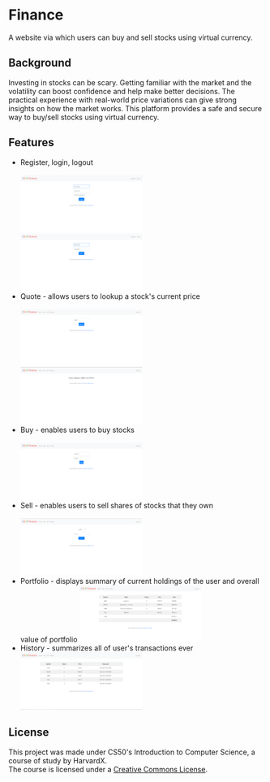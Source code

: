 # Finance
A website via which users can buy and sell stocks using virtual currency.

## Background
Investing in stocks can be scary. Getting familiar with the market and the volatility can boost confidence and help make better decisions. The practical experience with real-world price variations can give strong insights on how the market works. This platform provides a safe and secure way to buy/sell stocks using virtual currency.

## Features
* Register, login, logout <br><br>
  <img src="https://github.com/subra9minion/Finance/blob/master/Sample/Screenshot%20(156).png" width="50%"/>
  <img src="https://github.com/subra9minion/Finance/blob/master/Sample/Screenshot%20(158).png" width="50%"/>
* Quote - allows users to lookup a stock's current price <br><br>
  <img src="https://github.com/subra9minion/Finance/blob/master/Sample/Screenshot%20(159).png" width="50%"/> 
  <img src="https://github.com/subra9minion/Finance/blob/master/Sample/Screenshot%20(160).png" width="50%"/>
* Buy - enables users to buy stocks <br><br>
  <img src="https://github.com/subra9minion/Finance/blob/master/Sample/Screenshot%20(166).png" width="50%"/>
* Sell - enables users to sell shares of stocks that they own <br><br>
  <img src="https://github.com/subra9minion/Finance/blob/master/Sample/Screenshot%20(163).png" width="50%"/>
* Portfolio - displays summary of current holdings of the user and overall value of portfolio
  <img src="https://github.com/subra9minion/Finance/blob/master/Sample/Screenshot%20(162).png" width="50%"/>
* History - summarizes all of user's transactions ever
  <img src="https://github.com/subra9minion/Finance/blob/master/Sample/Screenshot%20(165).png" width="50%"/>

## License
This project was made under CS50's Introduction to Computer Science, a course of study by HarvardX.<br>
The course is licensed under a [Creative Commons License](https://creativecommons.org/licenses/by-nc-sa/4.0/legalcode).

